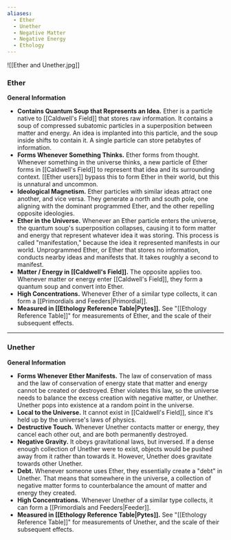 ```yaml
---
aliases:
  - Ether
  - Unether
  - Negative Matter
  - Negative Energy
  - Ethology
---
```

![[Ether and Unether.jpg]]

### Ether
**General Information**
- **Contains Quantum Soup that Represents an Idea.** Ether is a particle native to [[Caldwell's Field]] that stores raw information. It contains a soup of compressed subatomic particles in a superposition between matter and energy. An idea is implanted into this particle, and the soup inside shifts to contain it. A single particle can store petabytes of information.
- **Forms Whenever Something Thinks.** Ether forms from thought. Whenever something in the universe thinks, a new particle of Ether forms in [[Caldwell's Field]] to represent that idea and its surrounding context. [[Ether users]] bypass this to form Ether in their world, but this is unnatural and uncommon. 
- **Ideological Magnetism.** Ether particles with similar ideas attract one another, and vice versa. They generate a north and south pole, one aligning with the dominant programmed Ether, and the other repelling opposite ideologies.
- **Ether in the Universe.** Whenever an Ether particle enters the universe, the quantum soup's superposition collapses, causing it to form matter and energy that represent whatever idea it was storing. This process is called "manifestation," because the idea it represented manifests in our world. Unprogrammed Ether, or Ether that stores no information, conducts nearby ideas and manifests that. It takes roughly a second to manifest. 
- **Matter / Energy in [[Caldwell's Field]].** The opposite applies too. Whenever matter or energy enter [[Caldwell's Field]], they form a quantum soup and convert into Ether.
- **High Concentrations.** Whenever Ether of a similar type collects, it can form a [[Primordials and Feeders|Primordial]]. 
- **Measured in [[Ethology Reference Table|Pytes]].** See "[[Ethology Reference Table]]" for measurements of Ether, and the scale of their subsequent effects.



---
### Unether
**General Information**
- **Forms Whenever Ether Manifests.** The law of conservation of mass and the law of conservation of energy state that matter and energy cannot be created or destroyed. Ether violates this law, so the universe needs to balance the excess creation with negative matter, or Unether. Unether pops into existence at a random point in the universe.
- **Local to the Universe.** It cannot exist in [[Caldwell's Field]], since it's held up by the universe's laws of physics. 
- **Destructive Touch.** Whenever Unether contacts matter or energy, they cancel each other out, and are both permanently destroyed. 
- **Negative Gravity.** It obeys gravitational laws, but inversed. If a dense enough collection of Unether were to exist, objects would be pushed away from it rather than towards it. However, Unether does gravitate towards other Unether. 
- **Debt.** Whenever someone uses Ether, they essentially create a "debt" in Unether. That means that somewhere in the universe, a collection of negative matter forms to counterbalance the amount of matter and energy they created.
- **High Concentrations.** Whenever Unether of a similar type collects, it can form a [[Primordials and Feeders|Feeder]]. 
- **Measured in [[Ethology Reference Table|Pytes]].** See "[[Ethology Reference Table]]" for measurements of Unether, and the scale of their subsequent effects.